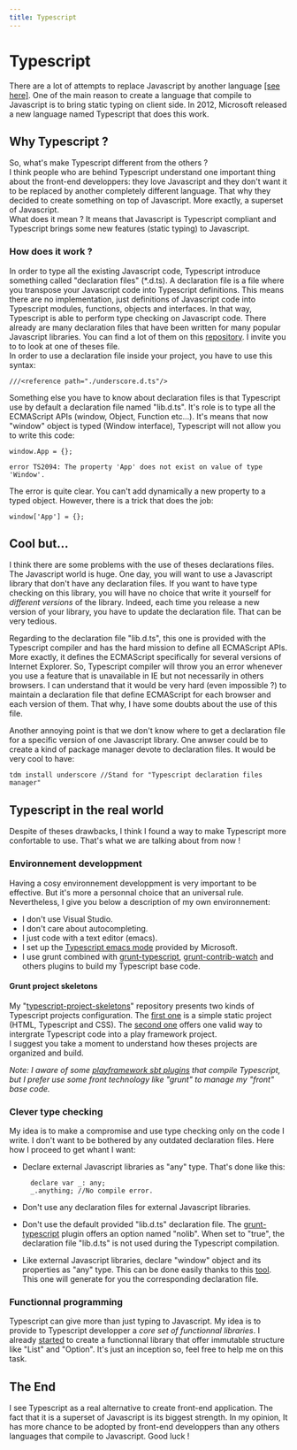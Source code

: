 ```yaml
---
title: Typescript
---
```


# Typescript

There are a lot of attempts to replace Javascript by another language [[see here]](https://github.com/jashkenas/coffee-script/wiki/List-of-languages-that-compile-to-JS).
One of the main reason to create a language that compile to Javascript is to bring static typing on client side.
In 2012, Microsoft released a new language named Typescript that does this work.

## Why Typescript ?

So, what's make Typescript different from the others ?  
I think people who are behind Typescript understand one important thing about the front-end developpers:
they love Javascript and they don't want it to be replaced by another completely different language.
That why they decided to create something on top of Javascript. More exactly, a superset of Javascript.  
What does it mean ?
It  means that Javascript is Typescript compliant and Typescript brings some new features (static typing) to Javascript.

### How does it work ?
In order to type all the existing Javascript code, Typescript introduce something called "declaration files" (*.d.ts).
A declaration file is a file where you transpose your Javascript code into Typescript definitions.
This means there are no implementation, just definitions of Javascript code into Typescript modules, functions, objects and interfaces.
In that way, Typescript is able to perform type checking on Javascript code.
There already are many declaration files that have been written for many popular Javascript libraries.
You can find a lot of them on this [repository](https://github.com/borisyankov/DefinitelyTyped).
I invite you to to look at one of theses file.  
In order to use a declaration file inside your project, you have to use this syntax:

    ///<reference path="./underscore.d.ts"/>

Something else you have to know about declaration files is that Typescript use by default a declaration file named "lib.d.ts".
It's role is to type all the ECMAScript APIs (window, Object, Function etc...).
It's means that now "window" object is typed (Window interface), Typescript will not allow you to write this code:

    window.App = {};
    
    error TS2094: The property 'App' does not exist on value of type 'Window'.

The error is quite clear. You can't add dynamically a new property to a typed object.
However, there is a trick that does the job:

    window['App'] = {};

## Cool but...
I think there are some problems with the use of theses declarations files.
The Javascript world is huge. One day, you will want to use a Javascript library that don't have any declaration files.
If you want to have type checking on this library, you will have no choice that write it yourself for *different versions* of the library.
Indeed, each time you release a new version of your library, you have to update the declaration file.
That can be very tedious.

Regarding to the declaration file "lib.d.ts", this one is provided with the Typescript compiler and has the hard mission to define all ECMAScript APIs.
More exactly, it defines the ECMAScript specifically for several versions of Internet Explorer.
So, Typescript compiler will throw you an error whenever you use a feature that is unavailable in IE but not necessarily in others browsers.
I can understand that it would be very hard (even impossible ?) to maintain a declaration file that define ECMAScript for each browser and each version of them.
That why, I have some doubts about the use of this file.

Another annoying point is that we don't know where to get a declaration file for a specific version of one Javascript library.
One anwser could be to create a kind of package manager devote to declaration files.
It would be very cool to have:

    tdm install underscore //Stand for "Typescript declaration files manager"

## Typescript in the real world
Despite of theses drawbacks, I think I found a way to make Typescript more confortable to use.
That's what we are talking about from now !

### Environnement developpment
Having a cosy environnement developpment is very important to be effective.
But it's more a personnal choice that an universal rule.
Nevertheless, I give you below a description of my own environnement:

* I don't use Visual Studio.
* I don't care about autocompleting.
* I just code with a text editor (emacs).
* I set up the [Typescript emacs mode](https://github.com/srenault/typescript-mode) provided by Microsoft.
* I use grunt combined with [grunt-typescript](https://github.com/k-maru/grunt-typescript), [grunt-contrib-watch](https://github.com/gruntjs/grunt-contrib-watch) and others plugins to build my Typescript base code.

#### Grunt project skeletons
My "[typescript-project-skeletons](https://github.com/srenault/typescript-project-skeletons)" repository presents two kinds of Typescript projects configuration.
The [first one](https://github.com/srenault/typescript-project-skeletons/tree/master/no-server) is a simple static project (HTML, Typescript and CSS).
The [second one](https://github.com/srenault/typescript-project-skeletons/tree/master/with-play) offers one valid way to intergrate Typescript code into a play framework project.  
I suggest you take a moment to understand how theses projects are organized and build.

*Note: I aware of some [playframework sbt plugins](https://github.com/mumoshu/play2-typescript) that compile Typescript, but I prefer use some front technology like "grunt" to manage my "front" base code.*

### Clever type checking
My idea is to make a compromise and use type checking only on the code I write.
I don't want to be bothered by any outdated declaration files.
Here how I proceed to get whant I want:

* Declare external Javascript libraries as "any" type.
  That's done like this:

        declare var _: any;
        _.anything; //No compile error.

* Don't use any declaration files for external Javascript libraries.

* Don't use the default provided "lib.d.ts" declaration file.
  The [grunt-typescript](https://github.com/k-maru/grunt-typescript) plugin offers an option named "nolib".
  When set to "true", the declaration file "lib.d.ts" is not used during the Typescript compilation.

* Like external Javascript libraries, declare "window" object and its properties as "any" type.
  This can be done easily thanks to this [tool](../misc/typescript-tool.html). This one will generate for you the corresponding declaration file.

### Functionnal programming
Typescript can give more than just typing to Javascript.
My idea is to provide to Typescript developper a *core set of functionnal libraries*.
I already [started](https://github.com/srenault/typescript-fp) to create a functionnal library that offer immutable structure like "List" and "Option".
It's just an inception so, feel free to help me on this task.

## The End
I see Typescript as a real alternative to create front-end application.
The fact that it is a superset of Javascript is its biggest strength.
In my opinion, It has more chance to be adopted by front-end developpers than any others languages that compile to Javascript.
Good luck !
